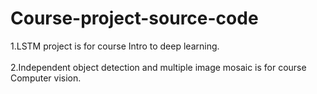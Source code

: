 # Course-project-source-code
1.LSTM project is for course Intro to deep learning. </br>
</br>
2.Independent object detection and multiple image mosaic is for course Computer vision.</br>
